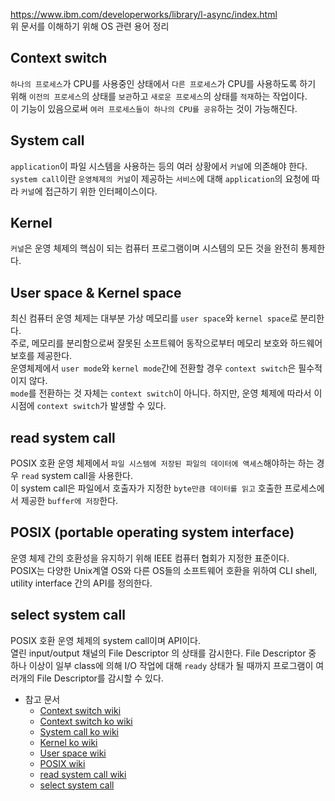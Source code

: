 https://www.ibm.com/developerworks/library/l-async/index.html  
위 문서를 이해하기 위해 OS 관련 용어 정리

## Context switch
`하나의 프로세스`가 CPU를 사용중인 상태에서 `다른 프로세스`가 CPU를 사용하도록 하기 위해 `이전의 프로세스`의 상태를 `보관`하고 `새로운 프로세스`의 상태를 `적재`하는 작업이다.  
이 기능이 있음으로써 `여러 프로세스들이 하나의 CPU를 공유`하는 것이 가능해진다.  

## System call
`application`이 파일 시스템을 사용하는 등의 여러 상황에서 `커널`에 의존해야 한다.  
`system call`이란 `운영체제의 커널`이 제공하는 `서비스`에 대해 `application`의 요청에 따라 `커널`에 접근하기 위한 인터페이스이다.  


## Kernel
`커널`은 운영 체제의 핵심이 되는 컴퓨터 프로그램이며 시스템의 모든 것을 완전히 통제한다.


## User space & Kernel space
최신 컴퓨터 운영 체제는 대부분 가상 메모리를 `user space`와 `kernel space`로 분리한다.  
주로, 메모리를 분리함으로써 잘못된 소프트웨어 동작으로부터 메모리 보호와 하드웨어 보호를 제공한다.  
운영체제에서 `user mode`와 `kernel mode`간에 전환할 경우 `context switch`은 필수적이지 않다.  
`mode`를 전환하는 것 자체는 `context switch`이 아니다. 하지만, 운영 체제에 따라서 이 시점에 `context switch`가 발생할 수 있다.


## read system call
POSIX 호환 운영 체제에서 `파일 시스템에 저장된 파일의 데이터에 액세스`해야하는 하는 경우 `read` system call을 사용한다.  
이 system call은 파일에서 호출자가 지정한 `byte만큼 데이터를 읽고` 호출한 프로세스에서 제공한 `buffer에 저장`한다.

## POSIX (portable operating system interface)
운영 체제 간의 호환성을 유지하기 위해 IEEE 컴퓨터 협회가 지정한 표준이다.  
POSIX는 다양한 Unix계열 OS와 다른 OS들의 소프트웨어 호환을 위하여 CLI shell, utility interface 간의 API를 정의한다.


## select system call
POSIX 호환 운영 체제의 system call이며 API이다.  
열린 input/output 채널의 File Descriptor 의 상태를 감시한다.
File Descriptor 중 하나 이상이 일부 class에 의해 I/O 작업에 대해 `ready` 상태가 될 때까지 프로그램이 여러개의 File Descriptor를 감시할 수 있다.


- 참고 문서
  - [Context switch wiki](https://en.wikipedia.org/wiki/Context_switch)
  - [Context switch ko wiki](https://ko.wikipedia.org/wiki/%EB%AC%B8%EB%A7%A5_%EA%B5%90%ED%99%98)
  - [System call ko wiki](https://ko.wikipedia.org/wiki/%EC%8B%9C%EC%8A%A4%ED%85%9C_%ED%98%B8%EC%B6%9C)
  - [Kernel ko wiki](https://ko.wikipedia.org/wiki/%EC%BB%A4%EB%84%90_(%EC%BB%B4%ED%93%A8%ED%8C%85))
  - [User space wiki](https://en.wikipedia.org/wiki/User_space)
  - [POSIX wiki](https://en.wikipedia.org/wiki/POSIX)
  - [read system call wiki](https://en.wikipedia.org/wiki/Read_(system_call))
  - [select system call](http://man7.org/linux/man-pages/man2/select.2.html)